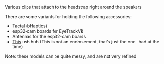 Various clips that attach to the headstrap right around the speakers

There are some variants for holding the following accessories:
- Tactal (bHaptics)
- esp32-cam boards for EyeTrackVR
- Antennas for the esp32-cam boards
- [This](https://www.amazon.com/gp/product/B09PVB5JHD) usb hub (This is not an endorsement, that's just the one I had at the time)

Note: these models can be quite messy, and are not very refined
